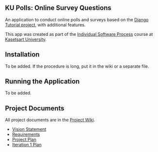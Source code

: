 ## KU Polls: Online Survey Questions 

An application to conduct online polls and surveys based
on the [Django Tutorial project](https://docs.djangoproject.com/en/5.1/intro/tutorial01/), with
additional features.

This app was created as part of the [Individual Software Process](
https://cpske.github.io/ISP) course at [Kasetsart University](https://www.ku.ac.th).

## Installation

To be added. If the procedure is long, put it in the wiki or a separate file.

## Running the Application

To be added.

## Project Documents

All project documents are in the [Project Wiki](https://github.com/Phantawat/ku-polls/wiki).

- [Vision Statement](../../wiki/Vision-and-Scope)
- [Requirements](https://github.com/Phantawat/ku-polls/wiki/Requirements)
- [Project Plan](https://github.com/Phantawat/ku-polls/wiki/Project-Plan)
- [Iteration 1 Plan](https://github.com/Phantawat/ku-polls/wiki/Iteration-1-Plan)
